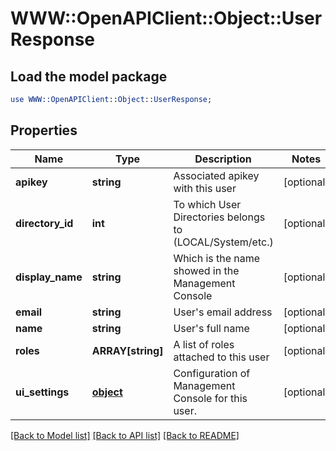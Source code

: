 # WWW::OpenAPIClient::Object::UserResponse

## Load the model package
```perl
use WWW::OpenAPIClient::Object::UserResponse;
```

## Properties
Name | Type | Description | Notes
------------ | ------------- | ------------- | -------------
**apikey** | **string** | Associated apikey with this user | [optional] 
**directory_id** | **int** | To which User Directories belongs to (LOCAL/System/etc.) | [optional] 
**display_name** | **string** | Which is the name showed in the Management Console | [optional] 
**email** | **string** | User&#39;s email address | [optional] 
**name** | **string** | User&#39;s full name | [optional] 
**roles** | **ARRAY[string]** | A list of roles attached to this user | [optional] 
**ui_settings** | [**object**](.md) | Configuration of Management Console for this user. | [optional] 

[[Back to Model list]](../README.md#documentation-for-models) [[Back to API list]](../README.md#documentation-for-api-endpoints) [[Back to README]](../README.md)


